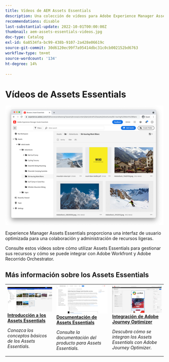 ```yaml
---
title: Vídeos de AEM Assets Essentials
description: Una colección de vídeos para Adobe Experience Manager Assets Essentials
recommendations: disable
last-substantial-update: 2022-10-01T00:00:00Z
thumbnail: aem-assets-essentials-videos.jpg
doc-type: Catalog
exl-id: 6a8534fa-bc99-438b-9107-2a428e06619c
source-git-commit: 30d6120ec99f7a95414dbc31c0cb002152bd6763
workflow-type: tm+mt
source-wordcount: '134'
ht-degree: 14%

---
```


# Vídeos de Assets Essentials

![Assets Essentials](./assets/overview/hero.png)

Experience Manager Assets Essentials proporciona una interfaz de usuario optimizada para una colaboración y administración de recursos ligeras.

Consulte estos vídeos sobre cómo utilizar Assets Essentials para gestionar sus recursos y cómo se puede integrar con Adobe Workfront y Adobe Recorrido Orchestrator.

## Más información sobre los Assets Essentials

<table>
<td>
   <a href="./basics/managing.md">
   <img alt="Introducción a los Assets Essentials" src="./assets/overview/getting-started.png" />
   </a>
   <div>
      <a href="./basics/managing.md">
      <strong>Introducción a los Assets Essentials</strong>
      </a>
   </div>
   <p>
      <em>Conozca los conceptos básicos de los Assets Essentials.</em>
   </p>
</td>
<td>
   <a href="https://experienceleague.adobe.com/docs/experience-manager-assets-essentials/help/introduction.html">
   <img alt="" src="./assets/overview/assets-essentials-docs.png"/>
   </a>
   <div>
      <a href="https://experienceleague.adobe.com/docs/experience-manager-assets-essentials/help/introduction.html">
      <strong>Documentación de Assets Essentials</strong>
      </a>
   </div>
   <p>
      <em>Consulte la documentación del producto para Assets Essentials.</em>
   <p>
</td>
<td>
   <a href="https://experienceleague.adobe.com/docs/journey-optimizer-learn/tutorials/create-messages/create-email-content-with-the-message-editor.html?lang=es">
   <img alt="Adobe Journey Optimizer" src="./assets/overview/adobe-journey-optimizer.png" />
   </a>
   <div>
      <a href="https://experienceleague.adobe.com/docs/journey-optimizer-learn/tutorials/create-messages/create-email-content-with-the-message-editor.html?lang=es">
      <strong>Integración de Adobe Journey Optimizer</strong>
      </a>
   </div>
   <p>
      <em>Descubra cómo se integran los Assets Essentials con Adobe Journey Optimizer.</em>
   <p>
</td>
</table>

